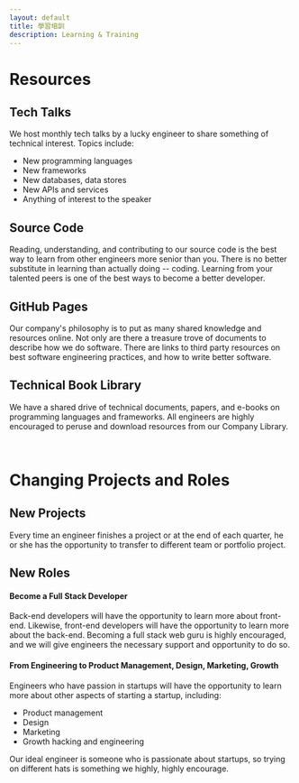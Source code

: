 ```yaml
---
layout: default
title: 學習培訓
description: Learning & Training
---
```


# Resources

## Tech Talks

We host monthly tech talks by a lucky engineer to share something of technical interest. Topics include:

* New programming languages
* New frameworks
* New databases, data stores
* New APIs and services
* Anything of interest to the speaker

## Source Code

Reading, understanding, and contributing to our source code is the best way to learn from other engineers more senior than you. There is no better substitute in learning than actually doing -- coding. Learning from your talented peers is one of the best ways to become a better developer.

## GitHub Pages

Our company's philosophy is to put as many shared knowledge and resources online. Not only are there a treasure trove of documents to describe how we do software. There are links to third party resources on best software engineering practices, and how to write better software.

## Technical Book Library 

We have a shared drive of technical documents, papers, and e-books on programming languages and frameworks. All engineers are highly encouraged to peruse and download resources from our Company Library.

<br>

# Changing Projects and Roles

## New Projects

Every time an engineer finishes a project or at the end of each quarter, he or she has the opportunity to transfer to different team or portfolio project.

## New Roles

#### Become a Full Stack Developer

Back-end developers will have the opportunity to learn more about front-end. Likewise, front-end developers will have the opportunity to learn more about the back-end. Becoming a full stack web guru is highly encouraged, and we will give engineers the necessary support and opportunity to do so.


#### From Engineering to Product Management, Design, Marketing, Growth

Engineers who have passion in startups will have the opportunity to learn more about other aspects of starting a startup, including:

* Product management
* Design
* Marketing
* Growth hacking and engineering

Our ideal engineer is someone who is passionate about startups, so trying on different hats is something we highly, highly encourage.